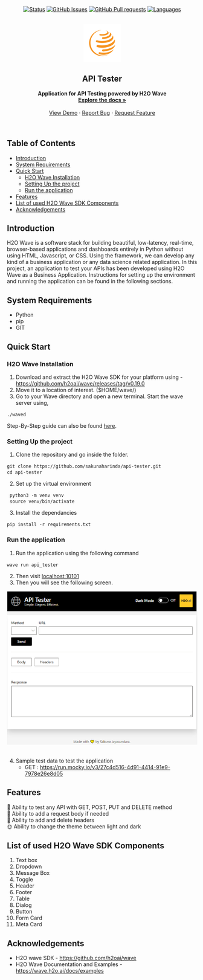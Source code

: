 
<div align="center">
  
  [![Status](https://img.shields.io/badge/status-active-green)]()
  [![GitHub Issues](https://img.shields.io/github/issues/sakunaharinda/api-tester?style=plastic)](https://github.com/sakunaharinda/api-tester/issues)
  [![GitHub Pull requests](https://img.shields.io/github/issues-pr-raw/sakunaharinda/api-tester)](https://github.com/sakunaharinda/api-tester/pulls) 
  [![Languages](https://img.shields.io/github/languages/top/sakunaharinda/api-tester)]()
  
</div>

<br />
<div align="center">
  <a href="https://github.com/sakunaharinda/api-tester">
    <img src="images/globe.png" alt="Logo" width="100" height="100">
  </a>
  <h2 align="center">API Tester</h2>
  <p align="center">
    <strong>Application for API Testing powered by H2O Wave</strong>
    <br/>
    <a href="https://github.com/sakunaharinda/api-tester/blob/main/README.md"><strong>Explore the docs »</strong></a>
    <br />
    <br />
    <a href="https://github.com/sakunaharinda/api-tester">View Demo</a>
    ·
    <a href="https://github.com/sakunaharinda/api-tester/issues">Report Bug</a>
    ·
    <a href="https://github.com/sakunaharinda/api-tester/issues">Request Feature</a>
  </p>
</div>
<br/>

## Table of Contents

- [Introduction](#intro)
- [System Requirements](#req)
- [Quick Start](#qstart)
  - [H2O Wave Installation](#qstart_waveinstall)
  - [Setting Up the project](#qstart_setup)
  - [Run the application](#qstart_run)
- [Features](#features)
- [List of used H2O Wave SDK Components](#comp)
- [Acknowledgements](#ack)

## Introduction <a name = "intro"></a>

H2O Wave is a software stack for building beautiful, low-latency, real-time, browser-based applications and dashboards entirely in Python without using HTML, Javascript, or CSS. Using the framework, we can develop any kind of a business application or any data science related application. In this project, an application to test your APIs has been developed using H2O Wave as a Business Application. Instructions for setting up the environment and running the application can be found in the following sections.

## System Requirements <a name = "req"></a>

- Python
- pip
- GIT

## Quick Start <a name = "qstart"></a>

### H2O Wave Installation <a name = "qstart_waveinstall"></a>

1. Download and extract the H2O Wave SDK for your platform using -
https://github.com/h2oai/wave/releases/tag/v0.19.0 
2. Move it to a location of interest. ($HOME/wave/)
3. Go to your Wave directory and open a new terminal. Start the wave server using,
  ```
./waved
```

Step-By-Step guide can also be found [here](https://wave.h2o.ai/docs/installation).

### Setting Up the project <a name = "qstart_setup"></a>

1. Clone the repository and go inside the folder.
  ```
  git clone https://github.com/sakunaharinda/api-tester.git
  cd api-tester
  ```
2. Set up the virtual environment
  ```
   python3 -m venv venv
   source venv/bin/activate
  ```
3. Install the dependancies
  ```
  pip install -r requirements.txt
  ```
  
### Run the application <a name = "qstart_run"></a>

1. Run the application using the following command
  ```
  wave run api_tester
  ```
2. Then visit [localhost:10101](http://localhost:10101/api)
3. Then you will see the following screen.

<div align="center">
  <img src="images/home.PNG" alt="Home">
</div>
<br/>

4. Sample test data to test the application
   - GET : https://run.mocky.io/v3/27c4d516-4d91-4414-91e9-7978e26e8d05

## Features <a name = "features"></a>

🔮 Ability to test any API with GET, POST, PUT and DELETE method
<br/>
📄 Ability to add a request body if needed
<br/>
📜 Ability to add and delete headers
<br/>
🌞 Ability to change the theme between light and dark
<br/>

## List of used H2O Wave SDK Components <a name = "comp"></a>

1. Text box
2. Dropdown
3. Message Box
4. Toggle
5. Header
6. Footer
7. Table
8. Dialog
9. Button
10. Form Card
11. Meta Card

## Acknowledgements <a name = "ack"></a>

- H2O wave SDK - https://github.com/h2oai/wave 
- H2O Wave Documentation and Examples - https://wave.h2o.ai/docs/examples 



